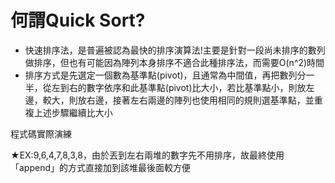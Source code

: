 # 何謂Quick Sort?

* 快速排序法，是普遍被認為最快的排序演算法!主要是針對一段尚未排序的數列做排序，但也有可能因為陣列本身排序不適合此種排序法，而需要O(n^2)時間
* 排序方式是先選定一個數為基準點(pivot)，且通常為中間值，再把數列分一半，從左到右的數字依序和此基準點(pivot)比大小，若比基準點小，則放左邊，較大，則放右邊，接著左右兩邊的陣列也使用相同的規則選基準點，並重複上述步驟繼續比大小


程式碼實際演練

★EX:9,6,4,7,8,3,8，由於丟到左右兩堆的數字先不用排序，故最終使用「append」的方式直接加到該堆最後面較方便

